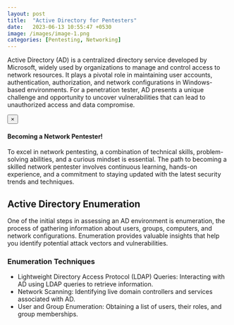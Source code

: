 ```yaml
---
layout: post
title:  "Active Directory for Pentesters"
date:   2023-06-13 10:55:47 +0530
image: /images/image-1.png
categories: [Pentesting, Networking]
---
```

Active Directory (AD) is a centralized directory service developed by Microsoft, widely used by organizations to manage and control access to network resources. 
It plays a pivotal role in maintaining user accounts, authentication, authorization, and network configurations in Windows-based environments. 
For a penetration tester, AD presents a unique challenge and opportunity to uncover vulnerabilities that can lead to unauthorized access and data compromise.

<div class="alert alert-dismissible alert-success">
  <button type="button" class="close" data-dismiss="alert">&times;</button>
  <h4>Becoming a Network Pentester!</h4>
  <p>To excel in network pentesting, a combination of technical skills, problem-solving abilities, and a curious mindset is essential. The path to becoming a skilled network pentester involves continuous learning, hands-on experience, and a commitment to staying updated with the latest security trends and techniques.</p>
</div>

## Active Directory Enumeration
One of the initial steps in assessing an AD environment is enumeration, the process of gathering information about users, groups, computers, and network configurations. Enumeration provides valuable insights that help you identify potential attack vectors and vulnerabilities.

### Enumeration Techniques

- Lightweight Directory Access Protocol (LDAP) Queries: Interacting with AD using LDAP queries to retrieve information.
- Network Scanning: Identifying live domain controllers and services associated with AD.
- User and Group Enumeration: Obtaining a list of users, their roles, and group memberships.